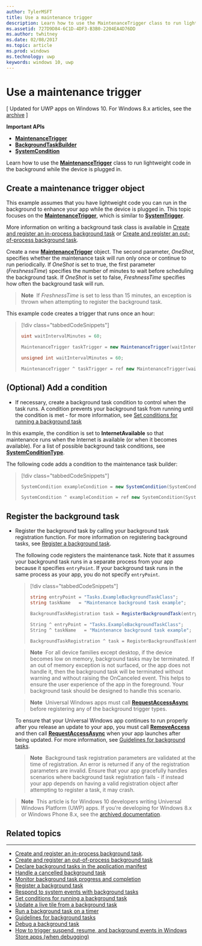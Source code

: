 ---author: TylerMSFTtitle: Use a maintenance triggerdescription: Learn how to use the MaintenanceTrigger class to run lightweight code in the background while the device is plugged in.ms.assetid: 727D9D84-6C1D-4DF3-B3B0-2204EA4D76DDms.author: twhitneyms.date: 02/08/2017ms.topic: articlems.prod: windowsms.technology: uwpkeywords: windows 10, uwp---# Use a maintenance trigger\[ Updated for UWP apps on Windows 10. For Windows 8.x articles, see the [archive](http://go.microsoft.com/fwlink/p/?linkid=619132) \]**Important APIs**-   [**MaintenanceTrigger**](https://msdn.microsoft.com/library/windows/apps/hh700517)-   [**BackgroundTaskBuilder**](https://msdn.microsoft.com/library/windows/apps/br224768)-   [**SystemCondition**](https://msdn.microsoft.com/library/windows/apps/br224834)Learn how to use the [**MaintenanceTrigger**](https://msdn.microsoft.com/library/windows/apps/hh700517) class to run lightweight code in the background while the device is plugged in.## Create a maintenance trigger objectThis example assumes that you have lightweight code you can run in the background to enhance your app while the device is plugged in. This topic focuses on the [**MaintenanceTrigger**](https://msdn.microsoft.com/library/windows/apps/hh700517), which is similar to [**SystemTrigger**](https://msdn.microsoft.com/library/windows/apps/br224839).More information on writing a background task class is available in [Create and register an in-process background task](create-and-register-an-inproc-background-task.md) or[Create and register an out-of-process background task](create-and-register-a-background-task.md).Create a new [**MaintenanceTrigger**](https://msdn.microsoft.com/library/windows/apps/br224843) object. The second parameter, *OneShot*, specifies whether the maintenance task will run only once or continue to run periodically. If *OneShot* is set to true, the first parameter (*FreshnessTime*) specifies the number of minutes to wait before scheduling the background task. If *OneShot* is set to false, *FreshnessTime* specifies how often the background task will run.> **Note**  If *FreshnessTime* is set to less than 15 minutes, an exception is thrown when attempting to register the background task.This example code creates a trigger that runs once an hour:> [!div class="tabbedCodeSnippets"]> ```cs> uint waitIntervalMinutes = 60;>> MaintenanceTrigger taskTrigger = new MaintenanceTrigger(waitIntervalMinutes, false);> ```> ```cpp> unsigned int waitIntervalMinutes = 60;>> MaintenanceTrigger ^ taskTrigger = ref new MaintenanceTrigger(waitIntervalMinutes, false);> ```## (Optional) Add a condition-   If necessary, create a background task condition to control when the task runs. A condition prevents your background task from running until the condition is met - for more information, see [Set conditions for running a background task](set-conditions-for-running-a-background-task.md)In this example, the condition is set to **InternetAvailable** so that maintenance runs when the Internet is available (or when it becomes available). For a list of possible background task conditions, see [**SystemConditionType**](https://msdn.microsoft.com/library/windows/apps/br224835).The following code adds a condition to the maintenance task builder:> [!div class="tabbedCodeSnippets"]> ```cs> SystemCondition exampleCondition = new SystemCondition(SystemConditionType.InternetAvailable);> ```> ```cpp> SystemCondition ^ exampleCondition = ref new SystemCondition(SystemConditionType::InternetAvailable);> ```## Register the background task-   Register the background task by calling your background task registration function. For more information on registering background tasks, see [Register a background task](register-a-background-task.md).    The following code registers the maintenance task. Note that it assumes your background task runs in a separate process from your app because it specifies `entryPoint`. If your background task runs in the same process as your app, you do not specify `entryPoint`.    > [!div class="tabbedCodeSnippets"]    > ```cs    > string entryPoint = "Tasks.ExampleBackgroundTaskClass";    > string taskName   = "Maintenance background task example";    >    > BackgroundTaskRegistration task = RegisterBackgroundTask(entryPoint, taskName, taskTrigger, exampleCondition);    > ```    > ```cpp    > String ^ entryPoint = "Tasks.ExampleBackgroundTaskClass";    > String ^ taskName   = "Maintenance background task example";    >    > BackgroundTaskRegistration ^ task = RegisterBackgroundTask(entryPoint, taskName, taskTrigger, exampleCondition);    > ```    > **Note**  For all device families except desktop, if the device becomes low on memory, background tasks may be terminated. If an out of memory exception is not surfaced, or the app does not handle it, then the background task will be terminated without warning and without raising the OnCanceled event. This helps to ensure the user experience of the app in the foreground. Your background task should be designed to handle this scenario.    > **Note**  Universal Windows apps must call [**RequestAccessAsync**](https://msdn.microsoft.com/library/windows/apps/hh700485) before registering any of the background trigger types.    To ensure that your Universal Windows app continues to run properly after you release an update to your app, you must call [**RemoveAccess**](https://msdn.microsoft.com/library/windows/apps/hh700471) and then call [**RequestAccessAsync**](https://msdn.microsoft.com/library/windows/apps/hh700485) when your app launches after being updated. For more information, see [Guidelines for background tasks](guidelines-for-background-tasks.md).    > **Note**  Background task registration parameters are validated at the time of registration. An error is returned if any of the registration parameters are invalid. Ensure that your app gracefully handles scenarios where background task registration fails - if instead your app depends on having a valid registration object after attempting to register a task, it may crash.> **Note**  This article is for Windows 10 developers writing Universal Windows Platform (UWP) apps. If you’re developing for Windows 8.x or Windows Phone 8.x, see the [archived documentation](http://go.microsoft.com/fwlink/p/?linkid=619132).## Related topics***** [Create and register an in-process background task](create-and-register-an-inproc-background-task.md).* [Create and register an out-of-process background task](create-and-register-a-background-task.md)* [Declare background tasks in the application manifest](declare-background-tasks-in-the-application-manifest.md)* [Handle a cancelled background task](handle-a-cancelled-background-task.md)* [Monitor background task progress and completion](monitor-background-task-progress-and-completion.md)* [Register a background task](register-a-background-task.md)* [Respond to system events with background tasks](respond-to-system-events-with-background-tasks.md)* [Set conditions for running a background task](set-conditions-for-running-a-background-task.md)* [Update a live tile from a background task](update-a-live-tile-from-a-background-task.md)* [Run a background task on a timer](run-a-background-task-on-a-timer-.md)* [Guidelines for background tasks](guidelines-for-background-tasks.md)* [Debug a background task](debug-a-background-task.md)* [How to trigger suspend, resume, and background events in Windows Store apps (when debugging)](http://go.microsoft.com/fwlink/p/?linkid=254345)